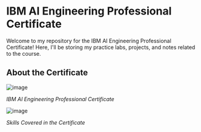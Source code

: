 # IBM AI Engineering Professional Certificate

Welcome to my repository for the IBM AI Engineering Professional Certificate! Here, I'll be storing my practice labs, projects, and notes related to the course.

## About the Certificate

![image](https://github.com/Eng-Ahmed-Rifai/IBM-AI-Engineering-Professional-Certificate/assets/110114267/0ed00529-c38c-473f-a319-96fe24bfca04)


*IBM AI Engineering Professional Certificate*

![image](https://github.com/Eng-Ahmed-Rifai/IBM-AI-Engineering-Professional-Certificate/assets/110114267/243d9d2c-f0e6-49e3-a65c-e41ea6214ac1)


*Skills Covered in the Certificate*
 
 
